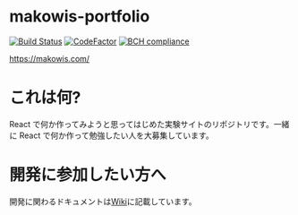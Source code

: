 # makowis-portfolio

[![Build Status](https://travis-ci.org/makowis/makowis-portfolio.svg?branch=master)](https://travis-ci.org/makowis/makowis-portfolio)
[![CodeFactor](https://www.codefactor.io/repository/github/makowis/makowis-portfolio/badge)](https://www.codefactor.io/repository/github/makowis/makowis-portfolio)
[![BCH compliance](https://bettercodehub.com/edge/badge/makowis/makowis-portfolio?branch=master)](https://bettercodehub.com/)

https://makowis.com/

# これは何?

React で何か作ってみようと思ってはじめた実験サイトのリポジトリです。一緒に React で何か作って勉強したい人を大募集しています。

# 開発に参加したい方へ

開発に関わるドキュメントは[Wiki](https://github.com/makowis/makowis-portfolio)に記載しています。
